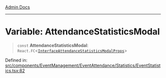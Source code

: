 [Admin Docs](/)

***

# Variable: AttendanceStatisticsModal

> `const` **AttendanceStatisticsModal**: `React.FC`\<[`InterfaceAttendanceStatisticsModalProps`](types\Event\interface\README\type-aliases\InterfaceAttendanceStatisticsModalProps.md)\>

Defined in: [src/components/EventManagement/EventAttendance/Statistics/EventStatistics.tsx:82](https://github.com/PalisadoesFoundation/talawa-admin/blob/main/src/components/EventManagement/EventAttendance/Statistics/EventStatistics.tsx#L82)
